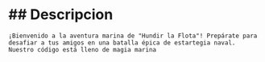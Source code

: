 # ## Descripcion 

    ¡Bienvenido a la aventura marina de "Hundir la Flota"! Prepárate para desafiar a tus amigos en una batalla épica de estartegia naval. Nuestro código está lleno de magia marina 
